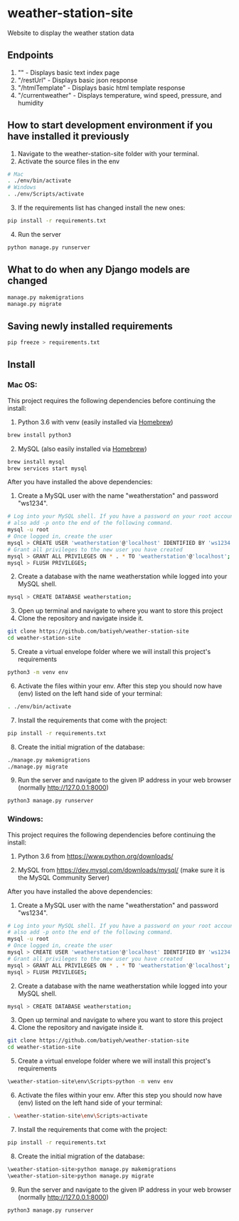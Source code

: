 # weather-station-site
Website to display the weather station data

## Endpoints
1. "" - Displays basic text index page
2. "/restUrl" - Displays basic json response
3. "/htmlTemplate" - Displays basic html template response
3. "/currentweather" - Displays temperature, wind speed, pressure, and humidity

## How to start development environment if you have installed it previously
1. Navigate to the weather-station-site folder with your terminal.
2. Activate the source files in the env
```sh
# Mac
. ./env/bin/activate 
# Windows
. ./env/Scripts/activate 
```
3. If the requirements list has changed install the new ones: 
```sh
pip install -r requirements.txt
```
4. Run the server
```sh
python manage.py runserver
```

## What to do when any Django models are changed
```sh
manage.py makemigrations
manage.py migrate
```

## Saving newly installed requirements
```sh
pip freeze > requirements.txt
```


## Install 

### Mac OS:
This project requires the following dependencies before continuing the install:
1. Python 3.6 with venv (easily installed via [Homebrew](https://brew.sh))
```sh
brew install python3
```
2. MySQL (also easily installed via [Homebrew](https://brew.sh))
```sh
brew install mysql
brew services start mysql
```

After you have installed the above dependencies:

1. Create a MySQL user with the name "weatherstation" and password "ws1234".
```sh
# Log into your MySQL shell. If you have a password on your root account 
# also add -p onto the end of the following command. 
mysql -u root
# Once logged in, create the user
mysql > CREATE USER 'weatherstation'@'localhost' IDENTIFIED BY 'ws1234';
# Grant all privileges to the new user you have created
mysql > GRANT ALL PRIVILEGES ON * . * TO 'weatherstation'@'localhost';
mysql > FLUSH PRIVILEGES;
```
2. Create a database with the name weatherstation while logged into your MySQL shell.
```sh
mysql > CREATE DATABASE weatherstation;
```
3. Open up terminal and navigate to where you want to store this project
4. Clone the repository and navigate inside it.
```sh
git clone https://github.com/batiyeh/weather-station-site
cd weather-station-site
```
5. Create a virtual envelope folder where we will install this project's requirements 
```sh
python3 -m venv env
```
6. Activate the files within your env. After this step you should now have (env) listed on the left hand side of your terminal:  
```sh
. ./env/bin/activate
```
7. Install the requirements that come with the project:
```sh
pip install -r requirements.txt
```
8. Create the initial migration of the database: 
```sh
./manage.py makemigrations
./manage.py migrate
```
9. Run the server and navigate to the given IP address in your web browser (normally http://127.0.0.1:8000) 
```sh
python3 manage.py runserver
```

### Windows: 
This project requires the following dependencies before continuing the install:
1. Python 3.6 from https://www.python.org/downloads/

2. MySQL from https://dev.mysql.com/downloads/mysql/  (make sure it is the MySQL Community Server)

After you have installed the above dependencies:

1. Create a MySQL user with the name "weatherstation" and password "ws1234".
```sh
# Log into your MySQL shell. If you have a password on your root account 
# also add -p onto the end of the following command. 
mysql -u root
# Once logged in, create the user
mysql > CREATE USER 'weatherstation'@'localhost' IDENTIFIED BY 'ws1234';
# Grant all privileges to the new user you have created
mysql > GRANT ALL PRIVILEGES ON * . * TO 'weatherstation'@'localhost';
mysql > FLUSH PRIVILEGES;
```
2. Create a database with the name weatherstation while logged into your MySQL shell.
```sh
mysql > CREATE DATABASE weatherstation;
```
3. Open up terminal and navigate to where you want to store this project
4. Clone the repository and navigate inside it.
```sh
git clone https://github.com/batiyeh/weather-station-site
cd weather-station-site
```
5. Create a virtual envelope folder where we will install this project's requirements 
```sh
\weather-station-site\env\Scripts>python -m venv env
```
6. Activate the files within your env. After this step you should now have (env) listed on the left hand side of your terminal:  
```sh
. \weather-station-site\env\Scripts>activate
```
7. Install the requirements that come with the project:
```sh
pip install -r requirements.txt
```
8. Create the initial migration of the database: 
```sh
\weather-station-site>python manage.py makemigrations
\weather-station-site>python manage.py migrate
```
9. Run the server and navigate to the given IP address in your web browser (normally http://127.0.0.1:8000) 
```sh
python3 manage.py runserver
```
